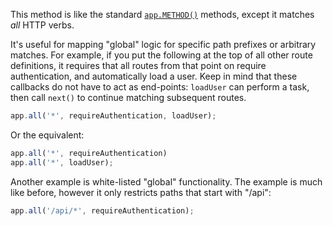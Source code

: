 This method is like the standard [`app.METHOD()`](http://localhost:3000/4x/api.html#app.METHOD) methods,
except it matches _all_ HTTP verbs. 

It's useful for mapping "global" logic for specific path prefixes or arbitrary matches.
For example, if you put the following at the top of all other
route definitions, it requires that all routes from that point on
require authentication, and automatically load a user. Keep in mind
that these callbacks do not have to act as end-points: `loadUser`
can perform a task, then call `next()` to continue matching subsequent
routes.

```js
app.all('*', requireAuthentication, loadUser);
```

Or the equivalent:

```js
app.all('*', requireAuthentication)
app.all('*', loadUser);
```

Another example is white-listed "global" functionality. 
The example is much like before, however it only restricts paths that start with
"/api":

```js
app.all('/api/*', requireAuthentication);
```
